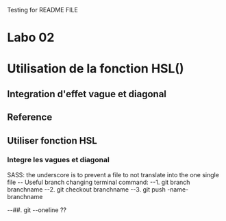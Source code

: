 Testing for README FILE
# Labo 02
# Utilisation de la fonction HSL()
## Integration d'effet vague et diagonal


## Reference

## Utiliser fonction HSL
### Integre les vagues et diagonal

SASS: the underscore is to prevent a file to not translate into the one single file
-- Useful branch changing terminal command:
--1. git branch branchname
--2. git checkout branchname
--3. git push -name- branchname

--##. git --oneline ??